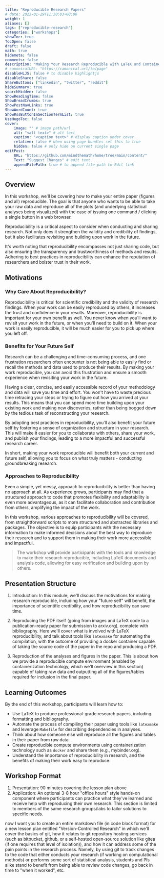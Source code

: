```yaml
---
title: "Reproducible Research Papers"
# date: 2023-01-29T11:30:03+00:00
weight: 1
aliases: []
tags: ["reproducible-research"]
categories: ["workshops"]
showToc: true
TocOpen: false
draft: false
math: true
hidemeta: false
comments: false
description: "Making Your Research Reproducible with LaTeX and Containerization"
# canonicalURL: "https://canonical.url/to/page"
disableHLJS: false # to disable highlightjs
disableShare: false
ShareButtons: ["linkedin", "twitter", "reddit"]
hideSummary: true
searchHidden: false
ShowReadingTime: false
ShowBreadCrumbs: true
ShowPostNavLinks: true
ShowWordCount: true
ShowRssButtonInSectionTermList: true
UseHugoToc: false
cover:
    image: "" # image path/url
    alt: "<alt text>" # alt text
    caption: "<caption text>" # display caption under cover
    relative: false # when using page bundles set this to true
    hidden: false # only hide on current single page
editPost:
    URL: "https://github.com/mindthemath/home/tree/main/content/"
    Text: "Suggest Changes" # edit text
    appendFilePath: true # to append file path to Edit link
---
```


## Overview
In this workshop, we'll be covering how to make your entire paper (figures and all) reproducible. The goal is that anyone who wants to be able to take your raw data and reproduce all of the plots (and underlying statistical analyses being visualized) with the ease of issuing one command / clicking a single button in a web browser.

Reproducibility is a critical aspect to consider when conducting and sharing research. Not only does it strengthen the validity and credibility of findings, but it also facilitates revisiting and building upon work in the future.

It's worth noting that reproducibility encompasses not just sharing code, but also ensuring the transparency and trustworthiness of methods and results. Adhering to best practices in reproducibility can enhance the reputation of researchers and bolster trust in their work.

## Motivations

### Why Care About Reproducibility?

Reproducibility is critical for scientific credibility and the validity of research findings. When your work can be easily reproduced by others, it increases the trust and confidence in your results. Moreover, reproducibility is important for your own benefit as well. You never know when you'll want to revisit your work in the future, or when you'll need to build on it. When your work is easily reproducible, it will be much easier for you to pick up where you left off. 

### Benefits for Your Future Self

Research can be a challenging and time-consuming process, and one frustration researchers often encounter is not being able to easily find or recall the methods and data used to produce their results. By making your work reproducible, you can avoid this frustration and ensure a smooth experience when revisiting your work in the future.

Having a clear, concise, and easily accessible record of your methodology and data will save you time and effort. You won't have to waste precious time retracing your steps or trying to figure out how you arrived at your results. This means that you can spend more time building upon your existing work and making new discoveries, rather than being bogged down by the tedious task of reconstructing your research.

By adopting best practices in reproducibility, you'll also benefit your future self by fostering a sense of organization and structure in your research. This will make it easier for you to collaborate with others, share your work, and publish your findings, leading to a more impactful and successful research career.

In short, making your work reproducible will benefit both your current and future self, allowing you to focus on what truly matters - conducting groundbreaking research.

### Approaches to Reproducibility

Even a simple, yet messy, approach to reproducibility is better than having no approach at all. As experience grows, participants may find that a structured approach to code that promotes flexibility and adaptability is even more advantageous, as it can facilitate collaboration and contribution from others, amplifying the impact of the work.

In this workshop, various approaches to reproducibility will be covered, from straightforward scripts to more structured and abstracted libraries and packages. The objective is to equip participants with the necessary information to make informed decisions about the best way to reproduce their research and to support them in making their work more accessible and impactful.

> The workshop will provide participants with the tools and knowledge to make their research reproducible, including LaTeX documents and analysis code, allowing for easy verification and building upon by others.


## Presentation Structure

1. Introduction: In this module, we'll discuss the motivations for making research reproducible, including how your "future self" will benefit, the importance of scientific credibility, and how reproducibility can save time.

2. Reproducing the PDF itself (going from images and LaTeX code to a publication-ready paper for submission to arxiv.org), complete with bibliography. Here we'll cover what is involved with LaTeX reproducibility, and talk about tools like `latexmake` for automating the compilation, with the outcome of providing a docker container capable of taking the source code of the paper in the repo and producing a PDF.

3. Reproduction of the analyses and figures in the paper. This is about how we provide a reproducible compute environment (enabled by containerization technology, which we'll overview in this section) capable of taking raw data and outputting all of the figures/tables required for inclusion in the final paper.


## Learning Outcomes

By the end of this workshop, participants will learn how to:
- Use LaTeX to produce professional-grade research papers, including formatting and bibliography.
- Automate the process of compiling their paper using tools like `latexmake` and leverage `Makefile` for describing dependencies in analyses.
- Think about how someone else will reproduce all the figures and tables in their paper from raw data.
- Create reproducible compute environments using containerization technology such as `docker` and share them (e.g., mybinder.org).
- Understand the importance of reproducibility in research, and the benefits of making their work easy to reproduce.

## Workshop Format

1. Presentation: 90 minutes covering the lesson plan above
2. Application: An optional 3-8 hour "office hours" style hands-on component where participants can practice what they've learned and receive help with reproducing their own research. This section is limited to members of the same research groups/labs to tailor solutions to specific needs.


now I want you to create an entire markdown file (in code block format) for a new lesson plan entitled "Version-Controlled Research" in which we'll cover the basics of git, how it relates to git repository hosting services (such as bitbucket, github, or a self-hosted open-source solution like gitea (if one requires that level of isolation)), and how it can address some of the pain points in the research process. Namely, by using git to track changes to the code that either conducts your research (if working on computational methods) or performs some sort of statistical analysis, students and PIs alike stand to benefit from being able to review code changes, go back in time to "when it worked", etc.

